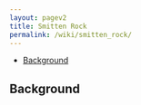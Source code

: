 ```yaml
---
layout: pagev2
title: Smitten Rock
permalink: /wiki/smitten_rock/
---
```

- [Background](#background)

## Background

